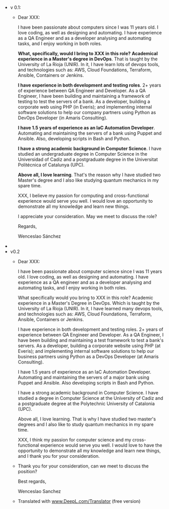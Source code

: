 - v 0.1:
	- Dear XXX:
	  
	  I have been passionate about computers since I was 11 years old. I love coding, as well as designing and automating. I have experience as a QA Engineer and as a developer analysing and automating tasks, and I enjoy working in both roles.
	  
	  **What, specifically, would I bring to XXX in this role?**
	  **Academical experience in a Master's degree in DevOps**. That is taught by the University of La Rioja (UNIR). In it, I have learn lots of devops tools, and technologies such as: AWS, Cloud Foundations, Terraform, Ansible, Containers or Jenkins.
	  
	  **I have experience in both development and testing roles**. 2+ years of experience between QA Engineer and Developer. As a QA Engineer, I have been building and maintaining a framework of testing to test the servers of a bank. As a developer, building a corporate web using PHP (in Everis); and implementing internal software solutions to help our company partners using Python as DevOps Developer (in Amaris Consulting).
	  
	  **I have 1.5 years of experience as an IaC Automation Developer**. Automating and maintaining the servers of a bank using Puppet and Ansible. Also, developing scripts in Bash and Python.
	  
	  **I have a strong academic background in Computer Science**. I have studied an undergraduate degree in Computer Science in the Universidad of Cadiz and a postgraduate degree in the Universitat Politécnica of Catalunya (UPC).
	  
	  **Above all, I love learning**.  That's the reason why I have studied two Master's degree and I also like studying quantum mechanics in my spare time.
	  
	  XXX, I believe my passion for computing and cross-functional experience would serve you well. I would love an opportunity to demonstrate all my knowledge and learn new things.
	  
	  I appreciate your consideration. May we meet to discuss the role?
	  
	  Regards,
	  
	  Wenceslao Sánchez
-
- v0.2
	- Dear XXX:
	  
	  I have been passionate about computer science since I was 11 years old. I love coding, as well as designing and automating. I have experience as a QA engineer and as a developer analysing and automating tasks, and I enjoy working in both roles.  
	  
	  What specifically would you bring to XXX in this role?
	  Academic experience in a Master's Degree in DevOps. Which is taught by the University of La Rioja (UNIR). In it, I have learned many devops tools, and technologies such as: AWS, Cloud Foundations, Terraform, Ansible, Containers or Jenkins.  
	  
	  I have experience in both development and testing roles. 2+ years of experience between QA Engineer and Developer. As a QA Engineer, I have been building and maintaining a test framework to test a bank's servers. As a developer, building a corporate website using PHP (at Everis); and implementing internal software solutions to help our business partners using Python as a DevOps Developer (at Amaris Consulting).  
	  
	  I have 1.5 years of experience as an IaC Automation Developer. Automating and maintaining the servers of a major bank using Puppet and Ansible. Also developing scripts in Bash and Python.  
	  
	  I have a strong academic background in Computer Science. I have studied a degree in Computer Science at the University of Cadiz and a postgraduate degree at the Polytechnic University of Catalonia (UPC).  
	  
	  Above all, I love learning.  That is why I have studied two master's degrees and I also like to study quantum mechanics in my spare time.  
	  
	  XXX, I think my passion for computer science and my cross-functional experience would serve you well. I would love to have the opportunity to demonstrate all my knowledge and learn new things, and I thank you for your consideration.
	- Thank you for your consideration, can we meet to discuss the position?  
	  
	  Best regards,  
	  
	  Wenceslao Sanchez
	- Translated with www.DeepL.com/Translator (free version)